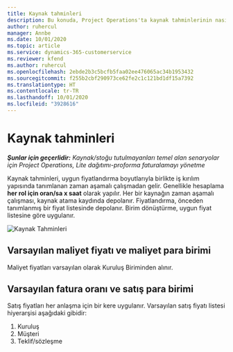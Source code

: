```yaml
---
title: Kaynak tahminleri
description: Bu konuda, Project Operations'ta kaynak tahminlerinin nasıl hesaplanacağı hakkında bilgiler sağlanmaktadır.
author: ruhercul
manager: Annbe
ms.date: 10/01/2020
ms.topic: article
ms.service: dynamics-365-customerservice
ms.reviewer: kfend
ms.author: ruhercul
ms.openlocfilehash: 2ebde2b3c5bcfb5faa02ee476065ac34b1953432
ms.sourcegitcommit: f255b2cbf290973ce62fe2c1c121bd1df15a7392
ms.translationtype: HT
ms.contentlocale: tr-TR
ms.lasthandoff: 10/01/2020
ms.locfileid: "3928616"
---
```

# <a name="resource-estimates"></a>Kaynak tahminleri

_**Şunlar için geçerlidir:** Kaynak/stoğu tutulmayanları temel alan senaryolar için Project Operations, Lite dağıtımı-proforma faturalamayı yönetme_

Kaynak tahminleri, uygun fiyatlandırma boyutlarıyla birlikte iş kırılım yapısında tanımlanan zaman aşamalı çalışmadan gelir. Genellikle hesaplama **her rol için oran/sa x saat** olarak yapılır. Her bir kaynağın zaman aşamalı çalışması, kaynak atama kaydında depolanır. Fiyatlandırma, önceden tanımlanmış bir fiyat listesinde depolanır. Birim dönüştürme, uygun fiyat listesine göre uygulanır.

![Kaynak Tahminleri](./media/navigation12.png)

## <a name="default-cost-price-and-cost-currency"></a>Varsayılan maliyet fiyatı ve maliyet para birimi

Maliyet fiyatları varsayılan olarak Kuruluş Biriminden alınır.

## <a name="default-bill-rate-and-sales-currency"></a>Varsayılan fatura oranı ve satış para birimi

Satış fiyatları her anlaşma için bir kere uygulanır. Varsayılan satış fiyatı listesi hiyerarşisi aşağıdaki gibidir:

1. Kuruluş
2. Müşteri
3. Teklif/sözleşme
